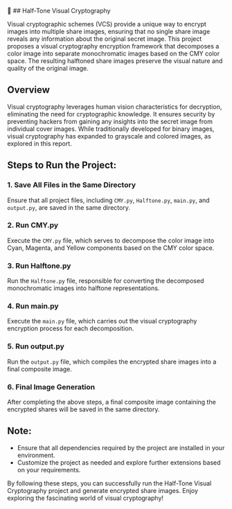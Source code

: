  🎨 ## Half-Tone Visual Cryptography

Visual cryptographic schemes (VCS) provide a unique way to encrypt images into multiple share images, ensuring that no single share image reveals any information about the original secret image. This project proposes a visual cryptography encryption framework that decomposes a color image into separate monochromatic images based on the CMY color space. The resulting halftoned share images preserve the visual nature and quality of the original image.

## Overview

Visual cryptography leverages human vision characteristics for decryption, eliminating the need for cryptographic knowledge. It ensures security by preventing hackers from gaining any insights into the secret image from individual cover images. While traditionally developed for binary images, visual cryptography has expanded to grayscale and colored images, as explored in this report.

## Steps to Run the Project:

### 1. Save All Files in the Same Directory

Ensure that all project files, including `CMY.py`, `Halftone.py`, `main.py`, and `output.py`, are saved in the same directory.

### 2. Run CMY.py

Execute the `CMY.py` file, which serves to decompose the color image into Cyan, Magenta, and Yellow components based on the CMY color space.

### 3. Run Halftone.py

Run the `Halftone.py` file, responsible for converting the decomposed monochromatic images into halftone representations.

### 4. Run main.py

Execute the `main.py` file, which carries out the visual cryptography encryption process for each decomposition.

### 5. Run output.py

Run the `output.py` file, which compiles the encrypted share images into a final composite image.

### 6. Final Image Generation

After completing the above steps, a final composite image containing the encrypted shares will be saved in the same directory.

## Note:

- Ensure that all dependencies required by the project are installed in your environment.
- Customize the project as needed and explore further extensions based on your requirements.

By following these steps, you can successfully run the Half-Tone Visual Cryptography project and generate encrypted share images. Enjoy exploring the fascinating world of visual cryptography!
